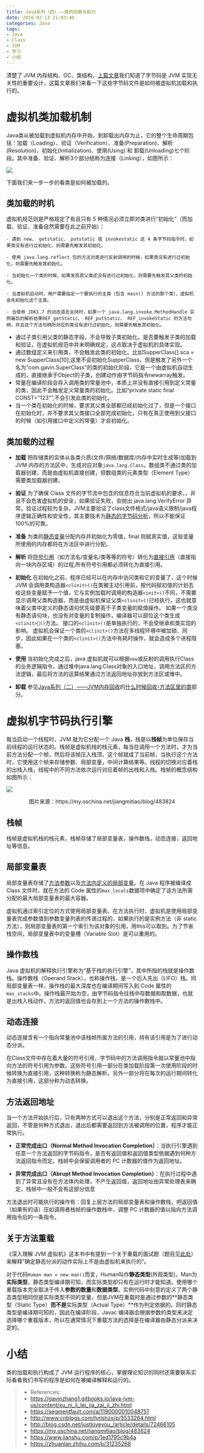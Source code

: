 ```yaml
---
title: Java系列（四）——类的加载与执行
date: 2018-02-13 21:03:40
categories: Java
tags:
- Java
- Class
- JVM
- 学习
- 小结
---
```


清楚了 JVM 内存结构、GC、类结构，[上篇文章](/2018/02/11/java-class-file-structure/)我们知道了字节码是 JVM 实现无关性的重要设计，这篇文章我们来看一下这些字节码文件是如何被虚拟机加载和执行的。

# 虚拟机类加载机制

Java类从被加载到虚拟机内存中开始，到卸载出内存为止，它的整个生命周期包括：加载（Loading）、验证（Verification）、准备(Preparation)、解析(Resolution)、初始化(Initialization)、使用(Using) 和 卸载(Unloading)七个阶段。其中准备、验证、解析3个部分统称为连接（Linking），如图所示：

![](/images/java_class_lifecycle.jpg)

下面我们来一步一步的看类是如何被加载的。

## 类加载的时机

虚拟机规范则是严格规定了有且只有 5 种情况必须立即对类进行“初始化”（而加载、验证、准备自然需要在此之前开始）：

```
- 遇到 new、 getstatic、 putstatic 或 invokestatic 这 4 条字节码指令时，如果类没有进行过初始化，则需要先触发其初始化。

- 使用 java.lang.reflect 包的方法对类进行反射调用的时候，如果类没有进行过初始化，则需要先触发其初始化。

- 当初始化一个类的时候，如果发现其父类还没有进行过初始化，则需要先触发其父类的初始化。

- 当虚拟机启动时，用户需要指定一个要执行的主类（包含 main() 方法的那个类），虚拟机会先初始化这个主类。

- 当使用 JDK1.7 的动态语言支持时，如果一个 java.lang.invoke.MethodHandle 实例最后的解析结果REF_getStatic、 REF_putStatic、 REF_invokeStatic 的方法句柄，并且这个方法句柄所对应的类没有进行过初始化，则需要先触发其初始化。
```

- 通过子类引用父类的静态字段，不会导致子类初始化。是否要触发子类的加载和验证，在虚拟机规范中并未明确规定，这点取决于虚拟机的具体实现。
- 通过数组定义来引用类，不会触发此类的初始化。比如SupperClass[] sca = new SupperClass[10];这里不会初始化SupperClass，但是触发了另外一个名为“com.gavin.SuperClass”的类的初始化阶段，它是一个由虚拟机自动生成的，直接继承于Object的子类，创建动作由字节码指令newarray触发。
- 常量在编译阶段会存入调用类的常量池中，本质上并没有直接引用到定义常量的类，因此不会触发定义常量类的初始化。比如“private static final CONST="123"”,不会引发此类的初始化。
- 当一个类在初始化的时候，要求其父类全部都已经初始化过了，但是一个接口在初始化时，并不要求其父类接口全部完成初始化，只有在真正使用到父接口的时候（如引用接口中定义的常量）才会初始化。

## 类加载的过程

- **加载**
  把存储类的实体从各类介质(文件/网络/数据库/内存中实时生成等)加载到 JVM 内存的方法区中，生成对应对象```java.lang.Class```。数组类不通过类的加载器创建，而是由虚拟机直接创建，但数组类的元素类型（Element Type）需要类加载器创建。

- **验证**
  为了确保 Class 文件的字节流中包含的信息符合当前虚拟机的要求，，并且不会危害虚拟机的安全，如果验证失败，会抛出 java.lang.VerifyError 异常。验证过程较为复杂，JVM主要验证了class文件格式/java语义限制/java程序逻辑正确性和安全性，其主要技术为<u>静态的字节码分析</u>，所以不能保证100%的可靠。

- **准备**
  为类的<u>静态变量</u>分配内存并初始化为零值，final 则赋真实值，这些变量所使用的内存都将在方法区中进行分配。

- **解析**
  将<u>符号引用</u>（如方法名/变量名/类等等的符号）转化为<u>直接引用</u>（直接指向一块内存区域）的过程,所有符号引用都必须转化为直接引用。

- **初始化**
  在初始化之前，程序已经可以在内存中访问类和它的变量了，这个时候 JVM 会调用类构造器```<clinit>()```在类被主动引用前，按代码赋初值的计划去给这些变量赋予一个值，它与实例加载时调用的构造器```<init>()```不同，不需要显示调用父类构造器，而是由虚拟机保证父类```<clinit>()```已经执行，这也就意味着父类中定义的静态语句优先级要高于子类变量的赋值操作。
  如果一个类没有静态语句块，也没有对变量的复制操作，编译器可以部位这个类生成```<clinit>()```方法。
  接口的```<clinit>()```是单独执行的，不会受继承和类实现的影响。
  虚拟机会保证一个类的```<clinit>()```方法在多线程环境中被加锁、同步，因此如果在一个类的```<clinit>()```方法中有耗时操作，就会造成多个进程阻塞。

- **使用**
  当初始化完成之后，java 虚拟机就可以根据```new```或反射的调用执行Class的业务逻辑指令，通过堆中java.lang.Class对象的入口地址，调用方法区的方法逻辑，最后将方法的运算结果通过方法返回地址存放到方法区或堆中。

- **卸载**
  参见[Java系列（二）——JVM内存回收](/2018/02/09/jvm-gc/)的[什么时候回收-方法区里的类](https://www.duyidong.com/2018/02/09/jvm-gc/#%E6%96%B9%E6%B3%95%E5%8C%BA%E9%87%8C%E7%9A%84%E7%B1%BB)部分。

# 虚拟机字节码执行引擎

每当启动一个线程时，JVM 就为它分配一个 Java **栈**，栈是以**栈帧**为单位保存当前线程的运行状态的。栈帧是虚拟机栈的栈元素，每当在调用一个方法时，才为当前方法分配一个帧，然后将该帧压入栈顶，这个帧就成了当前帧，当执行这个方法时，它使用这个帧来存储参数、局部变量，中间计算结果等。线程的切换对应着栈的出栈入栈，线程中的不同方法依次运行对应着帧的出栈和入栈。栈帧的概念结构如图所示：

![](/images/jvm_stack_frame.png)

<center>图片来源：https://my.oschina.net/jiangmitiao/blog/483824</center>

## 栈帧

栈帧是虚拟机栈的栈元素，栈帧存储了局部变量表，操作数栈，动态连接，返回地址等信息。

## 局部变量表

局部变量表存储了<u>方法参数</u>以及<u>方法内定义的局部变量</u>。在 Java 程序被编译成 Class 文件时，就在方法的 Code 属性的```max_locals```数据项中确定了该方法所需分配的最大局部变量表的最大容器。 

虚拟机通过索引定位的方式使用局部变量表。在方法执行时，虚拟机是使用局部变量表完成参数值到参数变量列表的传递过程的，如果执行的是实例方法（非 static 方法），则局部变量表的第一个索引为该对象的引用，用this可以取到。为了节省栈空间，局部变量表中的变量槽（Variable Slot）是可以重用的。

## 操作数栈

Java 虚拟机的解释执行引擎称为“基于栈的执行引擎”，其中所指的栈就是操作数栈。操作数栈（Operand Stack），也称操作栈，是一个后入先出（LIFO）栈。同局部变量表一样，操作栈的最大深度也在编译期间写入到 Code 属性的```max_stacks```中。操作栈最开始为空，由字节码指令往栈中存数据和取数据，也就是出栈入栈动作，方法的返回值也会存到上一个方法的操作数栈中。

## 动态连接

 动态连接含有一个指向常量池中该栈帧所属方法的引用，持有该引用是为了进行动态分派。

在Class文件中存在着大量的符号引用，字节码中的方法调用指令就以常量池中指向方法的符号引用为参数。这些符号引用一部分在类加载阶段第一次使用阶段的时候转换为直接引用，这种转换称为静态解析。另外一部分将在每次的运行期间转化为直接引用，这部分称为动态转换。

## 方法返回地址

当一个方法开始执行后，只有两种方式可以退出这个方法，分别是正常返回和异常返回，不管是何种方式退出，退出后都需要返回到方法被调用的位置，程序才能正常执行。

- **正常完成出口（Normal Method Invocation Completion）**：当执行引擎遇到任意一个方法返回的字节码指令，是否有返回值和返回值类型依据遇到何种方法返回指令而定。栈帧中会保留调用者的 PC  计数器的值作为返回地址。


- **异常完成出口（Abrupt Method Invocation Completion）**：在执行过程中遇到了异常且没有在方法体内处理，不产生返回值，返回地址由异常处理表来确定，栈帧中一般不会有这部分信息

方法退出时可能执行的操作有：回复上层方法的局部变量表和操作数栈，吧返回值（如果有的话）压如调用者栈帧的操作数栈中，调整 PC 计数器的值以指向方法调用指令后的一条指令。

## 关于方法重载

《深入理解 JVM 虚拟机》这本书中有提到一个关于重载的面试题（题目见[此处](http://allenwu.itscoder.com/poly-in-java)）来解释”确定静态分派的动作实际上不是由虚拟机来执行的“。

对于代码```Human man = new man()```而言，Human叫作**静态类型**(外观类型)，Man为**实际类型**，静态类型编译期可知，而实际类型却只有在运行时才能知道。使用哪个重载版本完全取决于传入**参数的数量**和**数据类型**。实例代码中刻意的定义了两个静态类型相同但是实际类型不同的变量，但是JVM在重载时是通过参数的**静态类型（Static Type）**而不是**实际类型（Actual Type）**作为判定依据的。同时静态类型是编译期可知的，因此在编译阶段，Javac 编译器会根据参数的类型来决定选择哪个重载版本，所以在通常情况下重载方法的选择是在编译器由静态分派来决定的。

# 小结

类的加载和执行构成了 JVM 运行程序的核心，掌握理论知识的同时还需要联系实际看看我们书写的程序是如何在被编译解释和运行的。

> * References:
> * <https://gavinzhang1.gitbooks.io/java-jvm-us/content/xu_ni_ji_lei_jia_zai_ji_zhi.html>
> * <https://segmentfault.com/a/1190000010048751>
> * <http://www.cnblogs.com/hnlshzx/p/3533264.html>
> * <http://blog.csdn.net/justloveyou_/article/details/72466105>
> * <https://my.oschina.net/jiangmitiao/blog/483824>
> * <https://www.jianshu.com/p/1ed1795c9b4a>
> * <https://zhuanlan.zhihu.com/p/31235268>
